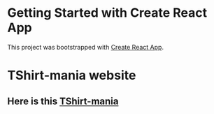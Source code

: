 # Getting Started with Create React App

This project was bootstrapped with [Create React App](https://github.com/facebook/create-react-app).

# TShirt-mania website

## Here is this [TShirt-mania](https://tshirt-manis-yba.netlify.app/home)
